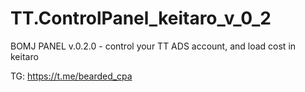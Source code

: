 # TT.ControlPanel_keitaro_v_0_2
BOMJ PANEL v.0.2.0 - control your TT ADS account, and load cost in keitaro

TG: https://t.me/bearded_cpa
